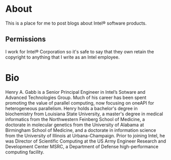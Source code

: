 # About

This is a place for me to post blogs about Intel&reg; software products.

## Permissions

I work for Intel&reg; Corporation so it's safe to say that they own retain the copyright to anything that I write as an Intel employee. 

# Bio

Henry A. Gabb is a Senior Principal Engineer in Intel’s Sotware and Advanced Technologies Group. Much of his career has been spent promoting the value of parallel computing, now focusing on oneAPI for heterogeneous parallelism. Henry holds a bachelor's degree in biochemistry from Louisiana State University, a master's degree in medical informatics from the Northwestern Feinberg School of Medicine, a doctorate in molecular genetics from the University of Alabama at Birmingham School of Medicine, and a doctorate in information science from the University of Illinois at Urbana-Champaign. Prior to joining Intel, he was Director of Scientific Computing at the US Army Engineer Research and Development Center MSRC, a Department of Defense high-performance computing facility.
